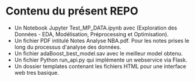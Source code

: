 # Contenu du présent REPO

- Un Notebook Jupyter Test_MP_DATA.ipynb avec (Exploration des Données - EDA, Modélisation, Préprocessing et Optimisation).
- Un fichier PDF intitulé Notes Analyse NBA.pdf. Pour les notes prises le long du processus d'analyse des données.
- Un fichier adaBoost_best_model.sav avec le meilleur model obtenu.
- Un fichier Python run_api.py qui implémente un webservice via Flask.
- Un dossier templates contenant les fichiers HTML pour une interface web tres basique.

